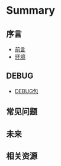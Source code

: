 # Summary

## 序言

* [前言](README.md)
* [环境](post/javascript-env.md)

## DEBUG

* [DEBUG包](post/debug.md)

## 常见问题

## 未来

## 相关资源


